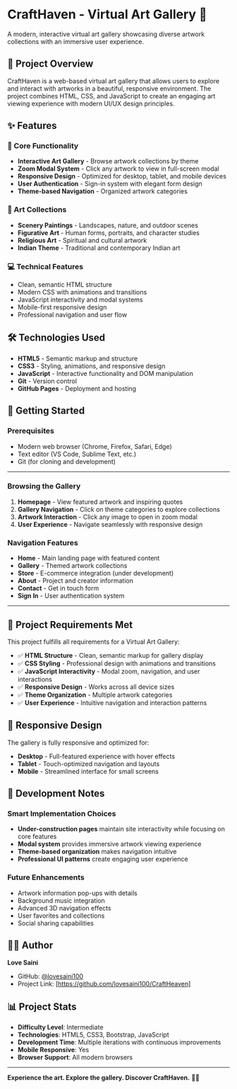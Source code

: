 # CraftHaven - Virtual Art Gallery 🎨

A modern, interactive virtual art gallery showcasing diverse artwork collections with an immersive user experience.

## 📖 Project Overview

CraftHaven is a web-based virtual art gallery that allows users to explore and interact with artworks in a beautiful, responsive environment. The project combines HTML, CSS, and JavaScript to create an engaging art viewing experience with modern UI/UX design principles.

## ✨ Features

### 🎯 Core Functionality
- **Interactive Art Gallery** - Browse artwork collections by theme
- **Zoom Modal System** - Click any artwork to view in full-screen modal
- **Responsive Design** - Optimized for desktop, tablet, and mobile devices
- **User Authentication** - Sign-in system with elegant form design
- **Theme-based Navigation** - Organized artwork categories

### 🎨 Art Collections
- **Scenery Paintings** - Landscapes, nature, and outdoor scenes
- **Figurative Art** - Human forms, portraits, and character studies  
- **Religious Art** - Spiritual and cultural artwork
- **Indian Theme** - Traditional and contemporary Indian art

### 💻 Technical Features
- Clean, semantic HTML structure
- Modern CSS with animations and transitions
- JavaScript interactivity and modal systems
- Mobile-first responsive design
- Professional navigation and user flow

## 🛠️ Technologies Used

- **HTML5** - Semantic markup and structure
- **CSS3** - Styling, animations, and responsive design
- **JavaScript** - Interactive functionality and DOM manipulation
- **Git** - Version control
- **GitHub Pages** - Deployment and hosting

## 🚀 Getting Started

### Prerequisites
- Modern web browser (Chrome, Firefox, Safari, Edge)
- Text editor (VS Code, Sublime Text, etc.)
- Git (for cloning and development)


----

### Browsing the Gallery
1. **Homepage** - View featured artwork and inspiring quotes
2. **Gallery Navigation** - Click on theme categories to explore collections
3. **Artwork Interaction** - Click any image to open in zoom modal
4. **User Experience** - Navigate seamlessly with responsive design

### Navigation Features
- **Home** - Main landing page with featured content
- **Gallery** - Themed artwork collections
- **Store** - E-commerce integration (under development)
- **About** - Project and creator information
- **Contact** - Get in touch form
- **Sign In** - User authentication system

---
## 🎯 Project Requirements Met

This project fulfills all requirements for a Virtual Art Gallery:

- ✅ **HTML Structure** - Clean, semantic markup for gallery display
- ✅ **CSS Styling** - Professional design with animations and transitions
- ✅ **JavaScript Interactivity** - Modal zoom, navigation, and user interactions
- ✅ **Responsive Design** - Works across all device sizes
- ✅ **Theme Organization** - Multiple artwork categories
- ✅ **User Experience** - Intuitive navigation and interaction patterns

## 📱 Responsive Design

The gallery is fully responsive and optimized for:
- **Desktop** - Full-featured experience with hover effects
- **Tablet** - Touch-optimized navigation and layouts
- **Mobile** - Streamlined interface for small screens

## 🔧 Development Notes

### Smart Implementation Choices
- **Under-construction pages** maintain site interactivity while focusing on core features
- **Modal system** provides immersive artwork viewing experience
- **Theme-based organization** makes navigation intuitive
- **Professional UI patterns** create engaging user experience

### Future Enhancements
- Artwork information pop-ups with details
- Background music integration
- Advanced 3D navigation effects
- User favorites and collections
- Social sharing capabilities


## 👨‍💻 Author

**Love Saini**
- GitHub: [@lovesaini100](https://github.com/lovesaini100)
- Project Link: [https://github.com/lovesaini100/CraftHeaven]



## 📊 Project Stats

- **Difficulty Level**: Intermediate
- **Technologies**: HTML5, CSS3, Bootstrap, JavaScript
- **Development Time**: Multiple iterations with continuous improvements
- **Mobile Responsive**: Yes
- **Browser Support**: All modern browsers

---

**Experience the art. Explore the gallery. Discover CraftHaven.** 🎨✨
